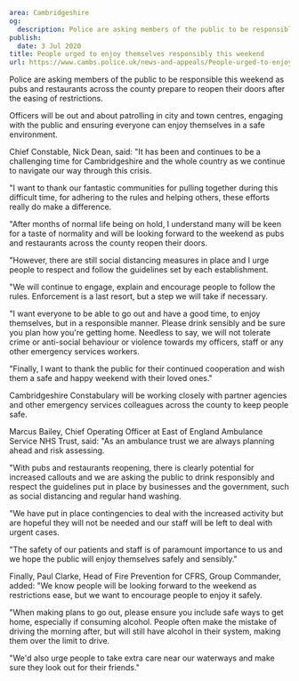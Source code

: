 ```yaml
area: Cambridgeshire
og:
  description: Police are asking members of the public to be responsible this weekend as pubs and restaurants across the county prepare to reopen their doors after the easing of restrictions.
publish:
  date: 3 Jul 2020
title: People urged to enjoy themselves responsibly this weekend
url: https://www.cambs.police.uk/news-and-appeals/People-urged-to-enjoy-themselves-responsibly
```

Police are asking members of the public to be responsible this weekend as pubs and restaurants across the county prepare to reopen their doors after the easing of restrictions.

Officers will be out and about patrolling in city and town centres, engaging with the public and ensuring everyone can enjoy themselves in a safe environment.

Chief Constable, Nick Dean, said: "It has been and continues to be a challenging time for Cambridgeshire and the whole country as we continue to navigate our way through this crisis.

"I want to thank our fantastic communities for pulling together during this difficult time, for adhering to the rules and helping others, these efforts really do make a difference.

"After months of normal life being on hold, I understand many will be keen for a taste of normality and will be looking forward to the weekend as pubs and restaurants across the county reopen their doors.

"However, there are still social distancing measures in place and I urge people to respect and follow the guidelines set by each establishment.

"We will continue to engage, explain and encourage people to follow the rules. Enforcement is a last resort, but a step we will take if necessary.

"I want everyone to be able to go out and have a good time, to enjoy themselves, but in a responsible manner. Please drink sensibly and be sure you plan how you're getting home. Needless to say, we will not tolerate crime or anti-social behaviour or violence towards my officers, staff or any other emergency services workers.

"Finally, I want to thank the public for their continued cooperation and wish them a safe and happy weekend with their loved ones."

Cambridgeshire Constabulary will be working closely with partner agencies and other emergency services colleagues across the county to keep people safe.

Marcus Bailey, Chief Operating Officer at East of England Ambulance Service NHS Trust, said: "As an ambulance trust we are always planning ahead and risk assessing.

"With pubs and restaurants reopening, there is clearly potential for increased callouts and we are asking the public to drink responsibly and respect the guidelines put in place by businesses and the government, such as social distancing and regular hand washing.

"We have put in place contingencies to deal with the increased activity but are hopeful they will not be needed and our staff will be left to deal with urgent cases.

"The safety of our patients and staff is of paramount importance to us and we hope the public will enjoy themselves safely and sensibly."

Finally, Paul Clarke, Head of Fire Prevention for CFRS, Group Commander, added: "We know people will be looking forward to the weekend as restrictions ease, but we want to encourage people to enjoy it safely.

"When making plans to go out, please ensure you include safe ways to get home, especially if consuming alcohol. People often make the mistake of driving the morning after, but will still have alcohol in their system, making them over the limit to drive.

"We'd also urge people to take extra care near our waterways and make sure they look out for their friends."
